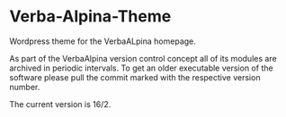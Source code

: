 # Verba-Alpina-Theme

Wordpress theme for the VerbaALpina homepage.

As part of the VerbaAlpina version control concept all of its modules are archived in periodic intervals. To get an older executable version of the software please pull the commit marked with the respective version number.

The current version is 16/2.

